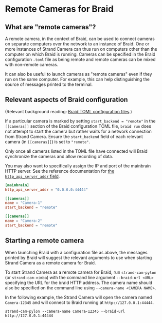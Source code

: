 # Remote Cameras for Braid

## What are "remote cameras"?

A remote camera, in the context of Braid, can be used to connect cameras on
separate computers over the network to an instance of Braid. One or more
instances of Strand Camera can thus run on computers other than the computer on
which Braid is running. Cameras can be specified in the Braid configuration
`.toml` file as being remote and remote cameras can be mixed with non-remote
cameras.

It can also be useful to launch cameras as "remote cameras" even if they run on
the same computer. For example, this can help distinguishing the source of
messages printed to the terminal.

## Relevant aspects of Braid configuration

(Relevant background reading: [Braid TOML configuration
files](braid_configuration_and_launching.md#braid-toml-configuration-files).)

If a particular camera is marked by setting `start_backend = "remote"` in the
`[[cameras]]` section of the Braid configuration TOML file, `braid run` does not
attempt to start the camera but rather waits for a network connection from
Strand Camera. Ensure the `start_backend` field of each relevant camera (in
`[[cameras]]`) is set to `"remote"`.

Only once all cameras listed in the TOML file have connected will Braid
synchronize the cameras and allow recording of data.

You may also want to specifically assign the IP and port of the mainbrain HTTP
server. See the reference documentation for [the `http_api_server_addr`
field](https://strawlab.org/strand-braid-api-docs/latest/braid_config_data/struct.MainbrainConfig.html#structfield.http_api_server_addr).

```toml
[mainbrain]
http_api_server_addr = "0.0.0.0:44444"

[[cameras]]
name = "Camera-1"
start_backend = "remote"

[[cameras]]
name = "Camera-2"
start_backend = "remote"
```

## Starting a remote camera

When launching Braid with a configuration file as above, the messages printed by
Braid will suggest the relevant arguments to use when starting Strand Camera as
a remote camera for Braid.

To start Strand Camera as a remote camera for Braid, run `strand-cam-pylon` (or
`strand-cam-vimba`) with the command line argument `--braid-url <URL>`
specifying the URL for the braid HTTP address. The camera name should also be
specified on the command line using `--camera-name <CAMERA NAME>`.

In the following example, the Strand Camera will open the camera named
`Camera-12345` and will connect to Braid running at `http://127.0.0.1:44444`.

```ignore
strand-cam-pylon --camera-name Camera-12345 --braid-url http://127.0.0.1:44444
```
